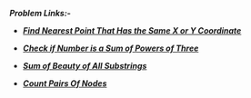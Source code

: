 ***Problem Links:-***

- [***Find Nearest Point That Has the Same X or Y Coordinate***](https://leetcode.com/contest/biweekly-contest-47/problems/find-nearest-point-that-has-the-same-x-or-y-coordinate/)

- [***Check if Number is a Sum of Powers of Three***](https://leetcode.com/contest/biweekly-contest-47/problems/check-if-number-is-a-sum-of-powers-of-three/)

- [***Sum of Beauty of All Substrings***](https://leetcode.com/contest/biweekly-contest-47/problems/sum-of-beauty-of-all-substrings/)

- [***Count Pairs Of Nodes***](https://leetcode.com/contest/biweekly-contest-47/problems/count-pairs-of-nodes/)